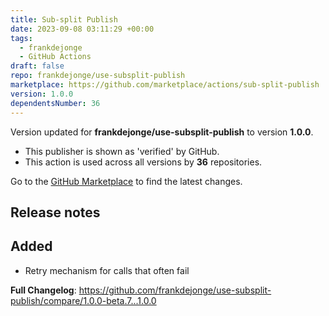 ```yaml
---
title: Sub-split Publish
date: 2023-09-08 03:11:29 +00:00
tags:
  - frankdejonge
  - GitHub Actions
draft: false
repo: frankdejonge/use-subsplit-publish
marketplace: https://github.com/marketplace/actions/sub-split-publish
version: 1.0.0
dependentsNumber: 36
---
```



Version updated for **frankdejonge/use-subsplit-publish** to version **1.0.0**.
- This publisher is shown as 'verified' by GitHub.
- This action is used across all versions by **36** repositories.

Go to the [GitHub Marketplace](https://github.com/marketplace/actions/sub-split-publish) to find the latest changes.

## Release notes

## Added

- Retry mechanism for calls that often fail

**Full Changelog**: https://github.com/frankdejonge/use-subsplit-publish/compare/1.0.0-beta.7...1.0.0
